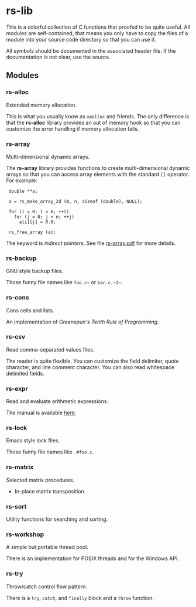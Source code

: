 # rs-lib

This is a colorful collection of C functions that proofed to be quite
useful.  All modules are self-contained, that means you only have to
copy the files of a module into your source code directory so that you
can use it.

All symbols should be documented in the associated header file.  If
the documentation is not clear, use the source.


## Modules


### rs-alloc

Extended memory allocation.

This is what you usually know as `xmalloc` and friends.  The only
difference is that the **rs-alloc** library provides an out of memory
hook so that you can customize the error handling if memory allocation
fails.


### rs-array

Multi-dimensional dynamic arrays.

The **rs-array** library provides functions to create
multi-dimensional dynamic arrays so that you can access
array elements with the standard `[]` operator.
For example:

     double **a;

     a = rs_make_array_2d (m, n, sizeof (double), NULL);

     for (i = 0; i < m; ++i)
       for (j = 0; j < n; ++j)
         a[i][j] = 0.0;

     rs_free_array (a);

The keyword is _indirect pointers_.  See file [rs-array.pdf][]
for more details.

[rs-array.pdf]: https://github.com/ralph-schleicher/rs-lib/doc/rs-array.pdf


### rs-backup

GNU style backup files.

Those funny file names like `foo.c~` or `bar.c.~1~`.


### rs-cons

Cons cells and lists.

An implementation of _Greenspun's Tenth Rule of Programming_.


### rs-csv

Read comma-separated values files.

The reader is quite flexible.  You can customize the field delimiter,
quote character, and line comment character.  You can also read
whitespace delimited fields.


### rs-expr

Read and evaluate arithmetic expressions.

The manual is available [here][rs-expr.pdf].

[rs-expr.pdf]: https://github.com/ralph-schleicher/rs-lib/doc/rs-expr.pdf


### rs-lock

Emacs style lock files.

Those funny file names like `.#foo.c`.


### rs-matrix

Selected matrix procedures.

* In-place matrix transposition.


### rs-sort

Utility functions for searching and sorting.


### rs-workshop

A simple but portable thread pool.

There is an implementation for POSIX threads and for the Windows API.


### rs-try

Throw/catch control flow pattern.

There is a `try`, `catch`, and `finally` block and a `throw` function.
